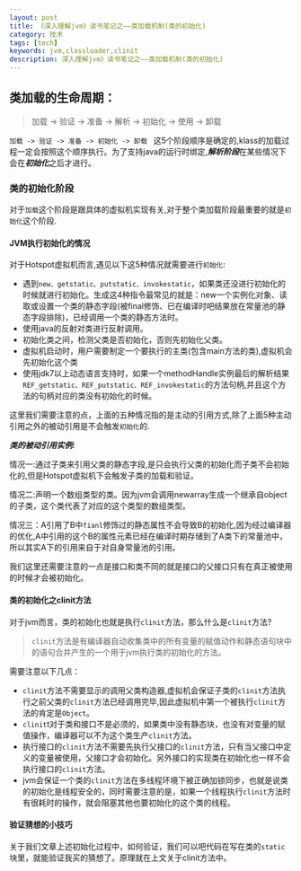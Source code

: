 ```yaml
---
layout: post
title: 《深入理解jvm》读书笔记之——类加载机制(类的初始化)
category: 技术
tags: [tech]
keywords: jvm,classloader,clinit
description: 深入理解jvm》读书笔记之——类加载机制(类的初始化)
---
```


## 类加载的生命周期：   

> 加载 -> 验证 -> 准备 -> 解析 -> 初始化 -> 使用 -> 卸载   

`加载 -> 验证 -> 准备 -> 初始化 -> 卸载 ` 这5个阶段顺序是确定的,klass的加载过程一定会按照这个顺序执行。为了支持java的运行时绑定,***解析阶段***在某些情况下会在***初始化***之后才进行。  

### 类的初始化阶段   

对于`加载`这个阶段是跟具体的虚拟机实现有关,对于整个类加载阶段最重要的就是`初始化`这个阶段.   

#### JVM执行初始化的情况   

对于Hotspot虚拟机而言,遇见以下这5种情况就需要进行`初始化`:   

- 遇到`new、getstatic、putstatic、invokestatic`，如果类还没进行初始化的时候就进行初始化。生成这4种指令最常见的就是：new一个实例化对象、读取或设置一个类的静态字段(被final修饰、已在编译时吧结果放在常量池的静态字段排除)，已经调用一个类的静态方法时。  
- 使用java的反射对类进行反射调用。   
- 初始化类之间，检测父类是否初始化，否则先初始化父类。  
- 虚拟机启动时，用户需要制定一个要执行的主类(包含main方法的类),虚拟机会先初始化这个类  
- 使用jdk7以上动态语言支持时，如果一个methodHandle实例最后的解析结果`REF_getstatic、REF_putstatic、REF_invokestatic`的方法句柄,并且这个方法的句柄对应的类没有初始化的时候。   

这里我们需要注意的点，上面的五种情况指的是主动的引用方式,除了上面5种主动引用之外的被动引用是不会触发`初始化`的.  

***类的被动引用实例:***   

情况一:通过子类来引用父类的静态字段,是只会执行父类的初始化而子类不会初始化的,但是Hotspot虚拟机下会触发子类的加载和验证。   

情况二:声明一个数组类型的类。因为jvm会调用newarray生成一个继承自object的子类，这个类代表了对应的这个类型的数组类型。   

情况三：A引用了B中`fianl`修饰过的静态属性不会导致B的初始化,因为经过编译器的优化,A中引用的这个B的属性元素已经在编译时期存储到了A类下的常量池中，所以其实A下的引用来自于对自身常量池的引用。   

我们这里还需要注意的一点是接口和类不同的就是接口的父接口只有在真正被使用的时候才会被初始化。   

#### 类的初始化之clinit方法   

对于jvm而言，类的初始化也就是执行`clinit`方法，那么什么是`clinit`方法?   

> `clinit`方法是有编译器自动收集类中的所有变量的赋值动作和静态语句块中的语句合并产生的一个用于jvm执行类的初始化的方法。    

需要注意以下几点：    

- `clinit`方法不需要显示的调用父类构造器,虚拟机会保证子类的`clinit`方法执行之前父类的`clinit`方法已经调用完毕,因此虚拟机中第一个被执行`clinit`方法的肯定是`Object`。    
- `clinit`t对于类和接口不是必须的，如果类中没有静态块，也没有对变量的赋值操作，编译器可以不为这个类生产`clinit`方法。  
- 执行接口的`clinit`方法不需要先执行父接口的`clinit`方法，只有当父接口中定义的变量被使用，父接口才会初始化。另外接口的实现类在初始化也一样不会执行接口的`clinit`方法。   
- jvm会保证一个类的`clinit`方法在多线程环境下被正确加锁同步，也就是说类的初始化是线程安全的，同时需要注意的是，如果一个线程执行`clinit`方法时有很耗时的操作，就会阻塞其他也要初始化的这个类的线程。


#### 验证猜想的小技巧   

关于我们文章上述初始化过程中，如何验证，我们可以吧代码在写在类的`static`块里，就能验证我买的猜想了。原理就在上文关于clinit方法中。    
  

